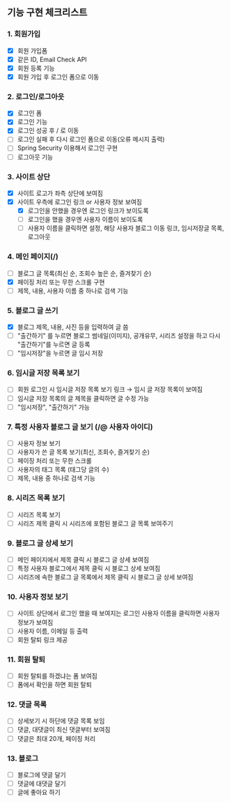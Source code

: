## 기능 구현 체크리스트

### 1. 회원가입
- [x] 회원 가입폼
- [x] 같은 ID, Email Check API
- [x] 회원 등록 기능
- [x] 회원 가입 후 로그인 폼으로 이동

### 2. 로그인/로그아웃
- [x] 로그인 폼
- [x] 로그인 기능
- [x] 로그인 성공 후 / 로 이동
- [ ] 로그인 실패 후 다시 로그인 폼으로 이동(오류 메시지 출력)
- [ ] Spring Security 이용해서 로그인 구현
- [ ] 로그아웃 기능

### 3. 사이트 상단
- [x] 사이트 로고가 좌측 상단에 보여짐
- [x] 사이트 우측에 로그인 링크 or 사용자 정보 보여짐
  - [x] 로그인을 안했을 경우엔 로그인 링크가 보이도록
  - [ ] 로그인을 했을 경우엔 사용자 이름이 보이도록
  - [ ] 사용자 이름을 클릭하면 설정, 해당 사용자 블로그 이동 링크, 임시저장글 목록, 로그아웃

### 4. 메인 페이지(/)
- [ ] 블로그 글 목록(최신 순, 조회수 높은 순, 즐겨찾기 순)
- [x] 페이징 처리 또는 무한 스크롤 구현
- [ ] 제목, 내용, 사용자 이름 중 하나로 검색 기능

### 5. 블로그 글 쓰기
- [x] 블로그 제목, 내용, 사진 등을 입력하여 글 씀
- [ ] "출간하기" 를 누르면 블로그 썸네일(이미지), 공개유무, 시리즈 설정을 하고 다시 "출간하기"를 누르면 글 등록
- [ ] "임시저장"을 누르면 글 임시 저장

### 6. 임시글 저장 목록 보기
- [ ] 회원 로그인 시 임시글 저장 목록 보기 링크 → 임시 글 저장 목록이 보여짐
- [ ] 임시글 저장 목록의 글 제목을 클릭하면 글 수정 가능
- [ ] "임시저장", "출간하기" 가능

### 7. 특정 사용자 블로그 글 보기 (/@ 사용자 아이디)
- [ ] 사용자 정보 보기
- [ ] 사용자가 쓴 글 목록 보기(최신, 조회수, 즐겨찾기 순)
- [ ] 페이징 처리 또는 무한 스크롤
- [ ] 사용자의 태그 목록 (태그당 글의 수)
- [ ] 제목, 내용 중 하나로 검색 기능

### 8. 시리즈 목록 보기
- [ ] 시리즈 목록 보기
- [ ] 시리즈 제목 클릭 시 시리즈에 포함된 블로그 글 목록 보여주기

### 9. 블로그 글 상세 보기
- [ ] 메인 페이지에서 제목 클릭 시 블로그 글 상세 보여짐
- [ ] 특정 사용자 블로그에서 제목 클릭 시 블로그 상세 보여짐
- [ ] 시리즈에 속한 블로그 글 목록에서 제목 클릭 시 블로그 글 상세 보여짐

### 10. 사용자 정보 보기
- [ ] 사이트 상단에서 로그인 했을 때 보여지는 로그인 사용자 이름을 클릭하면 사용자 정보가 보여짐
- [ ] 사용자 이름, 이메일 등 출력
- [ ] 회원 탈퇴 링크 제공

### 11. 회원 탈퇴
- [ ] 회원 탈퇴를 하겠냐는 폼 보여짐
- [ ] 폼에서 확인을 하면 회원 탈퇴

### 12. 댓글 목록
- [ ] 상세보기 시 하단에 댓글 목록 보임
- [ ] 댓글, 대댓글이 최신 댓글부터 보여짐
- [ ] 댓글은 최대 20개, 페이징 처리

### 13. 블로그
- [ ] 블로그에 댓글 달기
- [ ] 댓글에 대댓글 달기
- [ ] 글에 좋아요 하기

